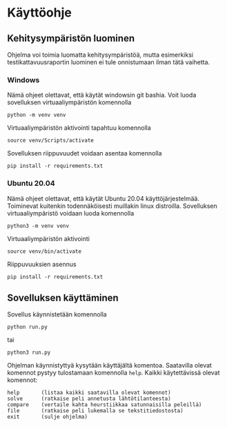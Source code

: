 # Käyttöohje

## Kehitysympäristön luominen

Ohjelma voi toimia luomatta kehitysympäristöä, mutta esimerkiksi testikattavuusraportin luominen ei tule onnistumaan ilman tätä vaihetta.

### Windows

Nämä ohjeet olettavat, että käytät windowsin git bashia. Voit luoda sovelluksen virtuaaliympäristön komennolla

    python -m venv venv

Virtuaaliympäristön aktivointi tapahtuu komennolla

    source venv/Scripts/activate

Sovelluksen riippuvuudet voidaan asentaa komennolla

    pip install -r requirements.txt

### Ubuntu 20.04

Nämä ohjeet olettavat, että käytät Ubuntu 20.04 käyttöjärjestelmää. Toiminevat kuitenkin todennäköisesti muillakin linux distroilla. Sovelluksen virtuaaliympäristö voidaan luoda komennolla

    python3 -m venv venv

Virtuaaliympäristön aktivointi

    source venv/bin/activate

Riippuvuuksien asennus

    pip install -r requirements.txt

## Sovelluksen käyttäminen

Sovellus käynnistetään komennolla

    python run.py

tai

    python3 run.py

Ohjelman käynnistyttyä kysytään käyttäjältä komentoa. Saatavilla olevat komennot pystyy tulostamaan komennolla ```help```. Kaikki käytettävissä olevat komennot:

    help       (listaa kaikki saatavilla olevat komennot)
    solve      (ratkaise peli annetusta lähtötilanteesta)
    compare    (vertaile kahta heurstiikkaa satunnaisilla peleillä)
    file       (ratkaise peli lukemalla se tekstitiedostosta)
    exit       (sulje ohjelma)